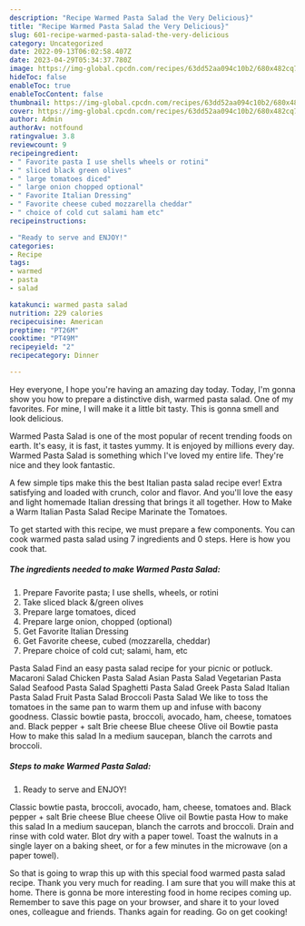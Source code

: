 ```yaml
---
description: "Recipe Warmed Pasta Salad the Very Delicious}"
title: "Recipe Warmed Pasta Salad the Very Delicious}"
slug: 601-recipe-warmed-pasta-salad-the-very-delicious
category: Uncategorized
date: 2022-09-13T06:02:58.407Z
date: 2023-04-29T05:34:37.780Z
image: https://img-global.cpcdn.com/recipes/63dd52aa094c10b2/680x482cq70/warmed-pasta-salad-recipe-main-photo.jpg
hideToc: false
enableToc: true
enableTocContent: false
thumbnail: https://img-global.cpcdn.com/recipes/63dd52aa094c10b2/680x482cq70/warmed-pasta-salad-recipe-main-photo.jpg
cover: https://img-global.cpcdn.com/recipes/63dd52aa094c10b2/680x482cq70/warmed-pasta-salad-recipe-main-photo.jpg
author: Admin
authorAv: notfound
ratingvalue: 3.8
reviewcount: 9
recipeingredient:
- " Favorite pasta I use shells wheels or rotini"
- " sliced black green olives"
- " large tomatoes diced"
- " large onion chopped optional"
- " Favorite Italian Dressing"
- " Favorite cheese cubed mozzarella cheddar"
- " choice of cold cut salami ham etc"
recipeinstructions:

- "Ready to serve and ENJOY!"
categories:
- Recipe
tags:
- warmed
- pasta
- salad

katakunci: warmed pasta salad 
nutrition: 229 calories
recipecuisine: American
preptime: "PT26M"
cooktime: "PT49M"
recipeyield: "2"
recipecategory: Dinner

---
```



Hey everyone, I hope you're having an amazing day today. Today, I'm gonna show you how to prepare a distinctive dish, warmed pasta salad. One of my favorites. For mine, I will make it a little bit tasty. This is gonna smell and look delicious.

Warmed Pasta Salad is one of the most popular of recent trending foods on earth. It's easy, it is fast, it tastes yummy. It is enjoyed by millions every day. Warmed Pasta Salad is something which I've loved my entire life. They're nice and they look fantastic.

A few simple tips make this the best Italian pasta salad recipe ever! Extra satisfying and loaded with crunch, color and flavor. And you&#39;ll love the easy and light homemade Italian dressing that brings it all together. How to Make a Warm Italian Pasta Salad Recipe Marinate the Tomatoes.


To get started with this recipe, we must prepare a few components. You can cook warmed pasta salad using 7 ingredients and 0 steps. Here is how you cook that.

<!--inarticleads1-->

##### The ingredients needed to make Warmed Pasta Salad:

1. Prepare  Favorite pasta; I use shells, wheels, or rotini
1. Take  sliced black &amp;/green olives
1. Prepare  large tomatoes, diced
1. Prepare  large onion, chopped (optional)
1. Get  Favorite Italian Dressing
1. Get  Favorite cheese, cubed (mozzarella, cheddar)
1. Prepare  choice of cold cut; salami, ham, etc


Pasta Salad Find an easy pasta salad recipe for your picnic or potluck. Macaroni Salad Chicken Pasta Salad Asian Pasta Salad Vegetarian Pasta Salad Seafood Pasta Salad Spaghetti Pasta Salad Greek Pasta Salad Italian Pasta Salad Fruit Pasta Salad Broccoli Pasta Salad We like to toss the tomatoes in the same pan to warm them up and infuse with bacony goodness. Classic bowtie pasta, broccoli, avocado, ham, cheese, tomatoes and. Black pepper + salt Brie cheese Blue cheese Olive oil Bowtie pasta How to make this salad In a medium saucepan, blanch the carrots and broccoli. 

<!--inarticleads2-->

##### Steps to make Warmed Pasta Salad:


1. Ready to serve and ENJOY!

Classic bowtie pasta, broccoli, avocado, ham, cheese, tomatoes and. Black pepper + salt Brie cheese Blue cheese Olive oil Bowtie pasta How to make this salad In a medium saucepan, blanch the carrots and broccoli. Drain and rinse with cold water. Blot dry with a paper towel. Toast the walnuts in a single layer on a baking sheet, or for a few minutes in the microwave (on a paper towel). 

So that is going to wrap this up with this special food warmed pasta salad recipe. Thank you very much for reading. I am sure that you will make this at home. There is gonna be more interesting food in home recipes coming up. Remember to save this page on your browser, and share it to your loved ones, colleague and friends. Thanks again for reading. Go on get cooking!
